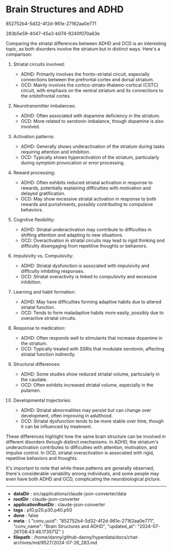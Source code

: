 # Brain Structures and ADHD

852752b4-5d32-4f2d-961e-27162aa0e771

283b5e59-4047-45a3-b074-9240f070a63e

 Comparing the striatal differences between ADHD and OCD is an interesting topic, as both disorders involve the striatum but in distinct ways. Here's a comparison:

1. Striatal circuits involved:
   - ADHD: Primarily involves the fronto-striatal circuit, especially connections between the prefrontal cortex and dorsal striatum.
   - OCD: Mainly involves the cortico-striato-thalamo-cortical (CSTC) circuit, with emphasis on the ventral striatum and its connections to the orbitofrontal cortex.

2. Neurotransmitter imbalances:
   - ADHD: Often associated with dopamine deficiency in the striatum.
   - OCD: More related to serotonin imbalance, though dopamine is also involved.

3. Activation patterns:
   - ADHD: Generally shows underactivation of the striatum during tasks requiring attention and inhibition.
   - OCD: Typically shows hyperactivation of the striatum, particularly during symptom provocation or error processing.

4. Reward processing:
   - ADHD: Often exhibits reduced striatal activation in response to rewards, potentially explaining difficulties with motivation and delayed gratification.
   - OCD: May show excessive striatal activation in response to both rewards and punishments, possibly contributing to compulsive behaviors.

5. Cognitive flexibility:
   - ADHD: Striatal underactivation may contribute to difficulties in shifting attention and adapting to new situations.
   - OCD: Overactivation in striatal circuits may lead to rigid thinking and difficulty disengaging from repetitive thoughts or behaviors.

6. Impulsivity vs. Compulsivity:
   - ADHD: Striatal dysfunction is associated with impulsivity and difficulty inhibiting responses.
   - OCD: Striatal overactivity is linked to compulsivity and excessive inhibition.

7. Learning and habit formation:
   - ADHD: May have difficulties forming adaptive habits due to altered striatal function.
   - OCD: Tends to form maladaptive habits more easily, possibly due to overactive striatal circuits.

8. Response to medication:
   - ADHD: Often responds well to stimulants that increase dopamine in the striatum.
   - OCD: Typically treated with SSRIs that modulate serotonin, affecting striatal function indirectly.

9. Structural differences:
   - ADHD: Some studies show reduced striatal volume, particularly in the caudate.
   - OCD: Often exhibits increased striatal volume, especially in the putamen.

10. Developmental trajectories:
    - ADHD: Striatal abnormalities may persist but can change over development, often improving in adulthood.
    - OCD: Striatal dysfunction tends to be more stable over time, though it can be influenced by treatment.

These differences highlight how the same brain structure can be involved in different disorders through distinct mechanisms. In ADHD, the striatum's underactivation contributes to difficulties with attention, motivation, and impulse control. In OCD, striatal overactivation is associated with rigid, repetitive behaviors and thoughts.

It's important to note that while these patterns are generally observed, there's considerable variability among individuals, and some people may even have both ADHD and OCD, complicating the neurobiological picture.

---

* **dataDir** : src/applications/claude-json-converter/data
* **rootDir** : claude-json-converter
* **applicationRootDir** : claude-json-converter
* **tags** : p10.p20.p30.p40.p50
* **done** : false
* **meta** : {
  "conv_uuid": "852752b4-5d32-4f2d-961e-27162aa0e771",
  "conv_name": "Brain Structures and ADHD",
  "updated_at": "2024-07-26T08:43:46.173571Z"
}
* **filepath** : /home/danny/github-danny/hyperdata/docs/chat-archives/md/8527/2024-07-26_283.md